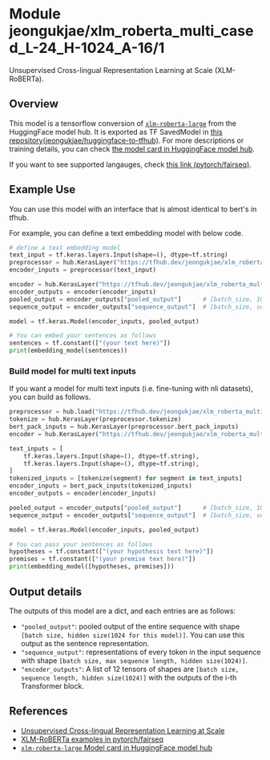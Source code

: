 # Module jeongukjae/xlm_roberta_multi_cased_L-24_H-1024_A-16/1

Unsupervised Cross-lingual Representation Learning at Scale (XLM-RoBERTa).

<!-- asset-path: https://storage.googleapis.com/jeongukjae-tf-models/RoBERTa/xlm_roberta_cased_L-24_H-1024_A-16.tar.gz -->
<!-- network-architecture: transformer -->
<!-- task: text-embedding -->
<!-- fine-tunable: true -->
<!-- license: mit -->
<!-- format: saved_model_2 -->
<!-- language: ar -->
<!-- language: as -->
<!-- language: bg -->
<!-- language: bn -->
<!-- language: ca -->
<!-- language: cs -->
<!-- language: da -->
<!-- language: de -->
<!-- language: el -->
<!-- language: en -->
<!-- language: es -->
<!-- language: et -->
<!-- language: fa -->
<!-- language: fi -->
<!-- language: fr -->
<!-- language: gu -->
<!-- language: he -->
<!-- language: hi -->
<!-- language: hr -->
<!-- language: hu -->
<!-- language: id -->
<!-- language: it -->
<!-- language: ja -->
<!-- language: ko -->
<!-- language: kn -->
<!-- language: lt -->
<!-- language: lv -->
<!-- language: ml -->
<!-- language: mr -->
<!-- language: ms -->
<!-- language: ne -->
<!-- language: nl -->
<!-- language: no -->
<!-- language: or -->
<!-- language: pa -->
<!-- language: pl -->
<!-- language: pt -->
<!-- language: ro -->
<!-- language: ru -->
<!-- language: sa -->
<!-- language: sd -->
<!-- language: sk -->
<!-- language: sl -->
<!-- language: sr -->
<!-- language: sv -->
<!-- language: ta -->
<!-- language: th -->
<!-- language: tr -->
<!-- language: uk -->
<!-- language: ur -->
<!-- language: vi -->
<!-- language: zh-cn -->
<!-- language: zh-tw -->

## Overview

This model is a tensorflow conversion of [`xlm-roberta-large`](https://huggingface.co/xlm-roberta-large) from the HuggingFace model hub. It is exported as TF SavedModel in [this repository(jeongukjae/huggingface-to-tfhub)](https://github.com/jeongukjae/huggingface-to-tfhub). For more descriptions or training details, you can check [the model card in HuggingFace model hub](https://huggingface.co/xlm-roberta-large).

If you want to see supported langauges, check [this link (pytorch/fairseq)](https://github.com/pytorch/fairseq/tree/main/examples/xlmr#introduction).

## Example Use

You can use this model with an interface that is almost identical to bert's in tfhub.

For example, you can define a text embedding model with below code.

```python
# define a text embedding model
text_input = tf.keras.layers.Input(shape=(), dtype=tf.string)
preprocessor = hub.KerasLayer("https://tfhub.dev/jeongukjae/xlm_roberta_multi_cased_preprocess/1")
encoder_inputs = preprocessor(text_input)

encoder = hub.KerasLayer("https://tfhub.dev/jeongukjae/xlm_roberta_multi_cased_L-24_H-1024_A-16/1", trainable=True)
encoder_outputs = encoder(encoder_inputs)
pooled_output = encoder_outputs["pooled_output"]      # [batch_size, 1024].
sequence_output = encoder_outputs["sequence_output"]  # [batch_size, seq_length, 1024].

model = tf.keras.Model(encoder_inputs, pooled_output)

# You can embed your sentences as follows
sentences = tf.constant(["(your text here)"])
print(embedding_model(sentences))
```

### Build model for multi text inputs

If you want a model for multi text inputs (i.e. fine-tuning with nli datasets), you can build as follows.

```python
preprocessor = hub.load("https://tfhub.dev/jeongukjae/xlm_roberta_multi_cased_preprocess/1")
tokenize = hub.KerasLayer(preprocessor.tokenize)
bert_pack_inputs = hub.KerasLayer(preprocessor.bert_pack_inputs)
encoder = hub.KerasLayer("https://tfhub.dev/jeongukjae/xlm_roberta_multi_cased_L-24_H-1024_A-16/1", trainable=True)

text_inputs = [
    tf.keras.layers.Input(shape=(), dtype=tf.string),
    tf.keras.layers.Input(shape=(), dtype=tf.string),
]
tokenized_inputs = [tokenize(segment) for segment in text_inputs]
encoder_inputs = bert_pack_inputs(tokenized_inputs)
encoder_outputs = encoder(encoder_inputs)

pooled_output = encoder_outputs["pooled_output"]      # [batch_size, 1024].
sequence_output = encoder_outputs["sequence_output"]  # [batch_size, seq_length, 1024].

model = tf.keras.Model(encoder_inputs, pooled_output)

# You can pass your sentences as follows
hypotheses = tf.constant(["(your hypothesis text here)"])
premises = tf.constant(["(your premise text here)"])
print(embedding_model([hypotheses, premises]))
```

## Output details

The outputs of this model are a dict, and each entries are as follows:

* `"pooled_output"`: pooled output of the entire sequence with shape `[batch size, hidden size(1024 for this model)]`. You can use this output as the sentence representation.
* `"sequence_output"`: representations of every token in the input sequence with shape `[batch size, max sequence length, hidden size(1024)]`.
* `"encoder_outputs"`: A list of 12 tensors of shapes are `[batch size, sequence length, hidden size(1024)]` with the outputs of the i-th Transformer block.

## References

* [Unsupervised Cross-lingual Representation Learning at Scale](https://arxiv.org/abs/1911.02116)
* [XLM-RoBERTa examples in pytorch/fairseq](https://github.com/pytorch/fairseq/tree/main/examples/xlmr)
* [`xlm-roberta-large` Model card in HuggingFace model hub](https://huggingface.co/xlm-roberta-large)
